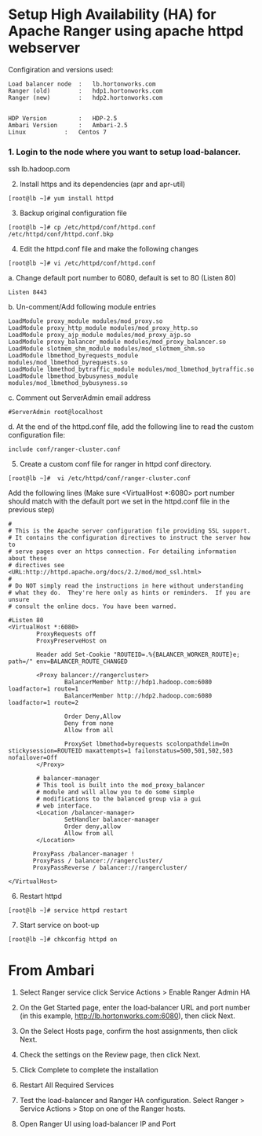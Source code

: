 # Setup High Availability (HA) for Apache Ranger using apache httpd webserver

Configiration and versions used:

```
Load balancer node	:	lb.hortonworks.com
Ranger (old)		:	hdp1.hortonworks.com
Ranger (new)		:	hdp2.hortonworks.com


HDP Version 	  	:	HDP-2.5
Ambari Version		:	Ambari-2.5
Linux			:	Centos 7
```


### 1.	Login to the node where you want to setup load-balancer.
ssh lb.hadoop.com

2.	Install https and its dependencies (apr and apr-util)
```
[root@lb ~]# yum install httpd
```

3.	Backup original configuration file
```
[root@lb ~]# cp /etc/httpd/conf/httpd.conf /etc/httpd/conf/httpd.conf.bkp
```

4.	Edit the httpd.conf  file and make the following changes
```
[root@lb ~]# vi /etc/httpd/conf/httpd.conf
```

a.	Change default port number to 6080, default is set to 80 (Listen 80)
```
Listen 8443
```

b.	Un-comment/Add following module entries
```
LoadModule proxy_module modules/mod_proxy.so
LoadModule proxy_http_module modules/mod_proxy_http.so
LoadModule proxy_ajp_module modules/mod_proxy_ajp.so
LoadModule proxy_balancer_module modules/mod_proxy_balancer.so
LoadModule slotmem_shm_module modules/mod_slotmem_shm.so
LoadModule lbmethod_byrequests_module modules/mod_lbmethod_byrequests.so
LoadModule lbmethod_bytraffic_module modules/mod_lbmethod_bytraffic.so
LoadModule lbmethod_bybusyness_module modules/mod_lbmethod_bybusyness.so
```

c.	Comment out ServerAdmin email address
```
#ServerAdmin root@localhost
```

d.	At the end of the httpd.conf file, add the following line to read the custom configuration file:
```
include conf/ranger-cluster.conf
```

5.	Create a custom conf file for ranger in httpd conf directory.
```
[root@lb ~]#  vi /etc/httpd/conf/ranger-cluster.conf
```

Add the following lines (Make sure <VirtualHost *:6080> port number should match with the default port we set in the httpd.conf file in the previous step)
```
#
# This is the Apache server configuration file providing SSL support.
# It contains the configuration directives to instruct the server how to
# serve pages over an https connection. For detailing information about these
# directives see <URL:http://httpd.apache.org/docs/2.2/mod/mod_ssl.html>
#
# Do NOT simply read the instructions in here without understanding
# what they do.  They're here only as hints or reminders.  If you are unsure
# consult the online docs. You have been warned.

#Listen 80
<VirtualHost *:6080>
        ProxyRequests off
        ProxyPreserveHost on

        Header add Set-Cookie "ROUTEID=.%{BALANCER_WORKER_ROUTE}e; path=/" env=BALANCER_ROUTE_CHANGED

        <Proxy balancer://rangercluster>
                BalancerMember http://hdp1.hadoop.com:6080 loadfactor=1 route=1
                BalancerMember http://hdp2.hadoop.com:6080 loadfactor=1 route=2

                Order Deny,Allow
                Deny from none
                Allow from all

                ProxySet lbmethod=byrequests scolonpathdelim=On stickysession=ROUTEID maxattempts=1 failonstatus=500,501,502,503 nofailover=Off
        </Proxy>

        # balancer-manager
        # This tool is built into the mod_proxy_balancer
        # module and will allow you to do some simple
        # modifications to the balanced group via a gui
        # web interface.
        <Location /balancer-manager>
                SetHandler balancer-manager
                Order deny,allow
                Allow from all
        </Location>

       ProxyPass /balancer-manager !
       ProxyPass / balancer://rangercluster/
       ProxyPassReverse / balancer://rangercluster/

</VirtualHost>
```

6.	Restart httpd
```
[root@lb ~]# service httpd restart
```

7.	Start service on boot-up
```
[root@lb ~]# chkconfig httpd on
```

# From Ambari
1.	Select Ranger service click Service Actions > Enable Ranger Admin HA

2.	On the Get Started page, enter the load-balancer URL and port number (in this example, http://lb.hortonworks.com:6080), then click Next.

3.	On the Select Hosts page, confirm the host assignments, then click Next.

4.	Check the settings on the Review page, then click Next.

5.	Click Complete to complete the installation

6.	Restart All Required Services

7.	Test the load-balancer and Ranger HA configuration. Select Ranger > Service Actions > Stop on one of the Ranger hosts. 

8.	Open Ranger UI using load-balancer IP and Port

